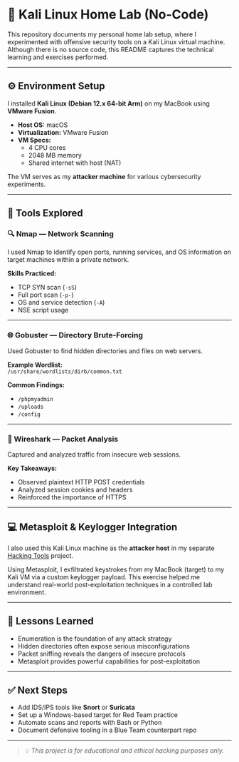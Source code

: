 # 🧪 Kali Linux Home Lab (No-Code)

This repository documents my personal home lab setup, where I experimented with offensive security tools on a Kali Linux virtual machine. Although there is no source code, this README captures the technical learning and exercises performed.

---

## ⚙️ Environment Setup

I installed **Kali Linux (Debian 12.x 64-bit Arm)** on my MacBook using **VMware Fusion**.

- **Host OS:** macOS
- **Virtualization:** VMware Fusion
- **VM Specs:**
  - 4 CPU cores
  - 2048 MB memory
  - Shared internet with host (NAT)

The VM serves as my **attacker machine** for various cybersecurity experiments.

---

## 🧰 Tools Explored

### 🔍 Nmap — Network Scanning

I used Nmap to identify open ports, running services, and OS information on target machines within a private network.

**Skills Practiced:**

- TCP SYN scan (`-sS`)
- Full port scan (`-p-`)
- OS and service detection (`-A`)
- NSE script usage

---

### 🌐 Gobuster — Directory Brute-Forcing

Used Gobuster to find hidden directories and files on web servers.

**Example Wordlist:**  
`/usr/share/wordlists/dirb/common.txt`

**Common Findings:**

- `/phpmyadmin`
- `/uploads`
- `/config`

---

### 📶 Wireshark — Packet Analysis

Captured and analyzed traffic from insecure web sessions.

**Key Takeaways:**

- Observed plaintext HTTP POST credentials
- Analyzed session cookies and headers
- Reinforced the importance of HTTPS

---

## 💻 Metasploit & Keylogger Integration

I also used this Kali Linux machine as the **attacker host** in my separate [Hacking Tools](#) project.

Using Metasploit, I exfiltrated keystrokes from my MacBook (target) to my Kali VM via a custom keylogger payload. This exercise helped me understand real-world post-exploitation techniques in a controlled lab environment.

---

## 🧠 Lessons Learned

- Enumeration is the foundation of any attack strategy
- Hidden directories often expose serious misconfigurations
- Packet sniffing reveals the dangers of insecure protocols
- Metasploit provides powerful capabilities for post-exploitation

---

## ✅ Next Steps

- Add IDS/IPS tools like **Snort** or **Suricata**
- Set up a Windows-based target for Red Team practice
- Automate scans and reports with Bash or Python
- Document defensive tooling in a Blue Team counterpart repo

---

> 💡 *This project is for educational and ethical hacking purposes only.*
